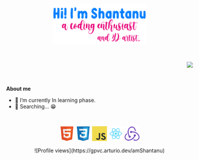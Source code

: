 <p align="center"><a href="https://github.com/amShantanu"><img width="50%" src=".\Assets\readmeHeader.png" /></a></p> <br>

<p align="right">
<a href="mailto:kichooshan22@gmail.com">
<code><img src="https://img.shields.io/badge/Gmail-D14836?style=for-the-badge&logo=gmail&logoColor=white&link" /></code>
    </a>
    </p>
    
<br />

**About me**

- 🌱 I’m currently In learning phase.
- 💼 Searching... 😁

<!-- - ❤  I'm a self-taught passionate 3d modeler -->

<br />
<p align="center">
<code><img height="40" src="https://raw.githubusercontent.com/devicons/devicon/2ae2a900d2f041da66e950e4d48052658d850630/icons/html5/html5-original.svg"></code>
<code><img height="40" src="https://raw.githubusercontent.com/devicons/devicon/2ae2a900d2f041da66e950e4d48052658d850630/icons/css3/css3-original.svg"></code>
<code><img height="40" src="https://raw.githubusercontent.com/github/explore/80688e429a7d4ef2fca1e82350fe8e3517d3494d/topics/javascript/javascript.png"></code>
<code><img height="40" src="https://raw.githubusercontent.com/github/explore/80688e429a7d4ef2fca1e82350fe8e3517d3494d/topics/react/react.png"></code>
<code><img height="40" src="https://raw.githubusercontent.com/devicons/devicon/2ae2a900d2f041da66e950e4d48052658d850630/icons/redux/redux-original.svg"></code>
<!-- <code><img height="40" src="https://raw.githubusercontent.com/devicons/devicon/2ae2a900d2f041da66e950e4d48052658d850630/icons/nodejs/nodejs-original.svg"></code> -->
</p>

<p align="center"> 
    ![Profile views](https://gpvc.arturio.dev/amShantanu) 
</p>
